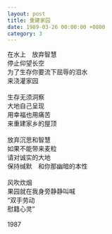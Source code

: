 ```yaml
---
layout: post
title: 重建家园
date: 1989-03-26 00:00:00 +0800
category: 3
---
```


在水上　放弃智慧<br>
停止仰望长空<br>
为了生存你要流下屈辱的泪水<br>
来浇灌家园<br>
<br>
生存无须洞察<br>
大地自己呈现<br>
用幸福也用痛苦<br>
来重建家乡的屋顶<br>
<br>
放弃沉思和智慧<br>
如果不能带来麦粒<br>
请对诚实的大地<br>
保持缄默　和你那幽暗的本性<br>
<br>
风吹炊烟<br>
果园就在我身旁静静叫喊<br>
“双手劳动<br>
慰籍心灵”<br>
<br>
1987